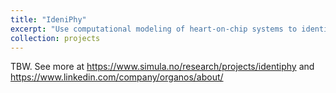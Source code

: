 ```yaml
---
title: "IdeniPhy"
excerpt: "Use computational modeling of heart-on-chip systems to identify the effect of drugs"
collection: projects
---
```


TBW. See more at https://www.simula.no/research/projects/identiphy and https://www.linkedin.com/company/organos/about/
